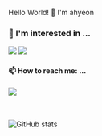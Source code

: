 <!--
**ahyeon-github/ahyeon-github** is a ✨ _special_ ✨ repository because its `README.md` (this file) appears on your GitHub profile.

Here are some ideas to get you started:

- 🔭 I’m currently working on ...
- 🌱 I’m currently learning ...
- 👯 I’m looking to collaborate on ...
- 🤔 I’m looking for help with ...
- 💬 Ask me about ...
- 📫 How to reach me: ...
- 😄 Pronouns: ...
- ⚡ Fun fact: ...
-->

Hello World! 👋 I'm ahyeon

### 🌱 I'm interested in ... 

<img src="https://img.shields.io/badge/Spring Boot-6DB33F?style=flat-round&logo=springboot&logoColor=white"/> <img src="https://img.shields.io/badge/Amazon AWS-3776AB?style=flat-round&logo=amazonaws&logoColor=white"/>


#### 📫 How to reach me: ...

<div>
  </a> <a href="mailto:ahyunlmn@gmail.com" target="_blank">
    <img src="https://img.shields.io/badge/ahyunlmn@gmail.com-d14836?style=flat-round&logo=Gmail&logoColor=white"/>
  </a>

</div>

<br>
<br> 

<div>

  ![GitHub stats](https://github-readme-stats.vercel.app/api?username=ahyeon-github&show_icons=true&theme=radical)

</div>
